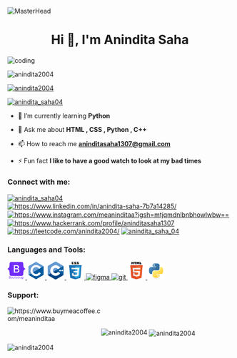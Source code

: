 ![MasterHead](https://user-images.githubusercontent.com/90236635/232446433-d5540fa2-fe28-4bb8-b929-cdb51fe61336.gif)
<h1 align="center">Hi 👋, I'm Anindita Saha</h1>
<img align="center" alt="coding" src="https://user-images.githubusercontent.com/74038190/236119160-976a0405-caa7-470c-9356-16d43402ea0a.gif" width="400">
<p align="left"> <img src="https://komarev.com/ghpvc/?username=anindita2004&label=Profile%20views&color=0e75b6&style=flat" alt="anindita2004" /> </p>

<p align="left"> <a href="https://github.com/ryo-ma/github-profile-trophy"><img src="https://github-profile-trophy.vercel.app/?username=anindita2004" alt="anindita2004" /></a> </p>

<p align="left"> <a href="https://twitter.com/anindita_saha04" target="blank"><img src="https://img.shields.io/twitter/follow/anindita_saha04?logo=twitter&style=for-the-badge" alt="anindita_saha04" /></a> </p>

- 🌱 I’m currently learning **Python**

- 💬 Ask me about **HTML , CSS , Python , C++**

- 📫 How to reach me **aninditasaha1307@gmail.com**

- ⚡ Fun fact **I like to have a good watch to look at my bad times**

<h3 align="left">Connect with me:</h3>
<p align="left">
<a href="https://twitter.com/anindita_saha04" target="blank"><img align="center" src="https://raw.githubusercontent.com/rahuldkjain/github-profile-readme-generator/master/src/images/icons/Social/twitter.svg" alt="anindita_saha04" height="30" width="40" /></a>
<a href="https://linkedin.com/in/https://www.linkedin.com/in/anindita-saha-7b7a14285/" target="blank"><img align="center" src="https://raw.githubusercontent.com/rahuldkjain/github-profile-readme-generator/master/src/images/icons/Social/linked-in-alt.svg" alt="https://www.linkedin.com/in/anindita-saha-7b7a14285/" height="30" width="40" /></a>
<a href="https://instagram.com/https://www.instagram.com/meaninditaa?igsh=mtjqmdnlbnbhowlwbw==" target="blank"><img align="center" src="https://raw.githubusercontent.com/rahuldkjain/github-profile-readme-generator/master/src/images/icons/Social/instagram.svg" alt="https://www.instagram.com/meaninditaa?igsh=mtjqmdnlbnbhowlwbw==" height="30" width="40" /></a>
<a href="https://www.hackerrank.com/https://www.hackerrank.com/profile/aninditasaha1307" target="blank"><img align="center" src="https://raw.githubusercontent.com/rahuldkjain/github-profile-readme-generator/master/src/images/icons/Social/hackerrank.svg" alt="https://www.hackerrank.com/profile/aninditasaha1307" height="30" width="40" /></a>
<a href="https://www.leetcode.com/https://leetcode.com/anindita2004/" target="blank"><img align="center" src="https://raw.githubusercontent.com/rahuldkjain/github-profile-readme-generator/master/src/images/icons/Social/leet-code.svg" alt="https://leetcode.com/anindita2004/" height="30" width="40" /></a>
<a href="https://auth.geeksforgeeks.org/user/anindita_saha_04" target="blank"><img align="center" src="https://raw.githubusercontent.com/rahuldkjain/github-profile-readme-generator/master/src/images/icons/Social/geeks-for-geeks.svg" alt="anindita_saha_04" height="30" width="40" /></a>
</p>

<h3 align="left">Languages and Tools:</h3>
<p align="left"> <a href="https://getbootstrap.com" target="_blank" rel="noreferrer"> <img src="https://raw.githubusercontent.com/devicons/devicon/master/icons/bootstrap/bootstrap-plain-wordmark.svg" alt="bootstrap" width="40" height="40"/> </a> <a href="https://www.cprogramming.com/" target="_blank" rel="noreferrer"> <img src="https://raw.githubusercontent.com/devicons/devicon/master/icons/c/c-original.svg" alt="c" width="40" height="40"/> </a> <a href="https://www.w3schools.com/cpp/" target="_blank" rel="noreferrer"> <img src="https://raw.githubusercontent.com/devicons/devicon/master/icons/cplusplus/cplusplus-original.svg" alt="cplusplus" width="40" height="40"/> </a> <a href="https://www.w3schools.com/css/" target="_blank" rel="noreferrer"> <img src="https://raw.githubusercontent.com/devicons/devicon/master/icons/css3/css3-original-wordmark.svg" alt="css3" width="40" height="40"/> </a> <a href="https://www.figma.com/" target="_blank" rel="noreferrer"> <img src="https://www.vectorlogo.zone/logos/figma/figma-icon.svg" alt="figma" width="40" height="40"/> </a> <a href="https://git-scm.com/" target="_blank" rel="noreferrer"> <img src="https://www.vectorlogo.zone/logos/git-scm/git-scm-icon.svg" alt="git" width="40" height="40"/> </a> <a href="https://www.w3.org/html/" target="_blank" rel="noreferrer"> <img src="https://raw.githubusercontent.com/devicons/devicon/master/icons/html5/html5-original-wordmark.svg" alt="html5" width="40" height="40"/> </a> <a href="https://www.python.org" target="_blank" rel="noreferrer"> <img src="https://raw.githubusercontent.com/devicons/devicon/master/icons/python/python-original.svg" alt="python" width="40" height="40"/> </a> </p>

<h3 align="left">Support:</h3>
<p><a href="https://www.buymeacoffee.com/https://www.buymeacoffee.com/meaninditaa"> <img align="left" src="https://cdn.buymeacoffee.com/buttons/v2/default-yellow.png" height="50" width="210" alt="https://www.buymeacoffee.com/meaninditaa" /></a></p><br><br>

<p><img align="left" src="https://github-readme-stats.vercel.app/api/top-langs?username=anindita2004&show_icons=true&locale=en&layout=compact" alt="anindita2004" /></p>

<p>&nbsp;<img align="center" src="https://github-readme-stats.vercel.app/api?username=anindita2004&show_icons=true&locale=en" alt="anindita2004" /></p>

<p><img align="center" src="https://github-readme-streak-stats.herokuapp.com/?user=anindita2004&" alt="anindita2004" /></p>
